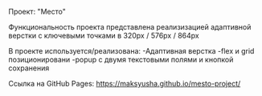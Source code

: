 Проект: "Место"

Функциональность проекта представлена реализизацией адаптивной верстки с ключевыми точками в 320px / 576px / 864px

В проекте используется/реализована:
-Адаптивная верстка
-flex и grid позиционировани
-popup с двумя текстовыми полями и кнопкой сохранения

Ссылка на GitHub Pages: https://maksyusha.github.io/mesto-project/
